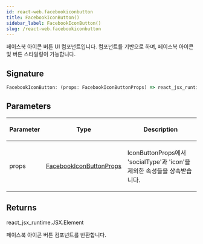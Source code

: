 ```yaml
---
id: react-web.facebookiconbutton
title: FacebookIconButton()
sidebar_label: FacebookIconButton()
slug: /react-web.facebookiconbutton
---
```






페이스북 아이콘 버튼 UI 컴포넌트입니다.  컴포넌트를 기반으로 하며, 페이스북 아이콘 및 버튼 스타일링이 가능합니다.

## Signature

```typescript
FacebookIconButton: (props: FacebookIconButtonProps) => react_jsx_runtime.JSX.Element
```

## Parameters

<table><thead><tr><th>

Parameter


</th><th>

Type


</th><th>

Description


</th></tr></thead>
<tbody><tr><td>

props


</td><td>

[FacebookIconButtonProps](./react-web.facebookiconbuttonprops)


</td><td>

IconButtonProps에서 'socialType'과 'icon'을 제외한 속성들을 상속받습니다.


</td></tr>
</tbody></table>

## Returns

react_jsx_runtime.JSX.Element

페이스북 아이콘 버튼 컴포넌트를 반환합니다.

